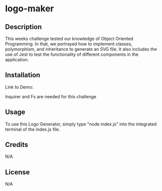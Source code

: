 # logo-maker

## Description

This weeks challenge tested our knowledge of Object Oriented Programming. In that, we portrayed how to implement classes, polymorphism, and inheritance to generate an SVG file. It also includes the use of Jest to test the functionality of different components in the application.

## Installation
Link to Demo:

Inquirer and Fs are needed for this challenge

## Usage

To use this Logo Generator, simply type "node index.js" into the integrated terminal of the index.js file.

## Credits

N/A

## License

N/A